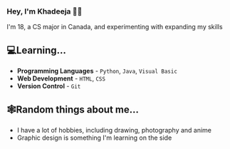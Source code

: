 ### Hey, I'm Khadeeja 👋🏼

  I'm 18, a CS major in Canada, and experimenting with expanding my skills

## 💻Learning...
  - **Programming Languages** - `Python`, `Java`, `Visual Basic`
  - **Web Development** - `HTML`, `CSS`
  - **Version Control** - `Git`

## 🕸️Random things about me...
  - I have a lot of hobbies, including drawing, photography and anime
  - Graphic design is something I'm learning on the side
